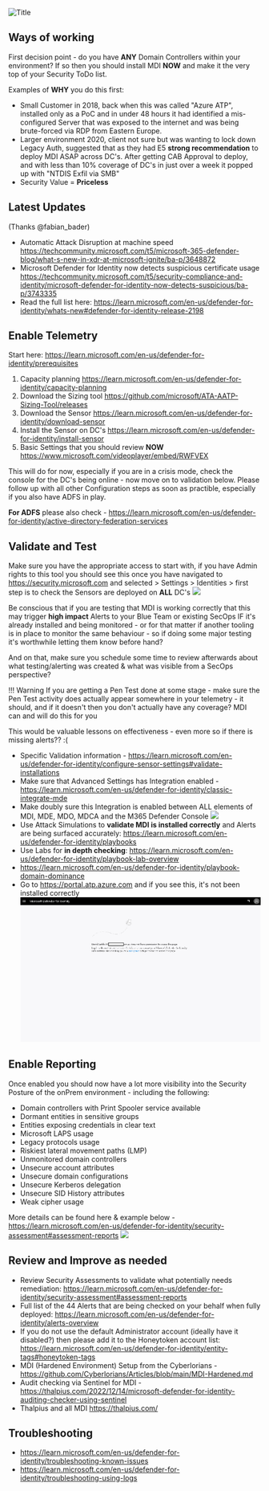 ![Title](https://learn.microsoft.com/en-us/defender-for-identity/media/architecture-topology.png)

## **Ways of working**
First decision point - do you have **ANY** Domain Controllers within your environment? If so then you should install MDI **NOW** and make it the very top of your Security ToDo list.

Examples of **WHY** you do this first:

-   Small Customer in 2018, back when this was called "Azure ATP", installed only as a PoC and in under 48 hours it had identified a mis-configured Server that was exposed to the internet and was being brute-forced via RDP from Eastern Europe.
-   Larger environment 2020, client not sure but was wanting to lock down Legacy Auth, suggested that as they had E5 **strong recommendation** to deploy MDI ASAP across DC's. After getting CAB Approval to deploy, and with less than 10% coverage of DC's in just over a week it popped up with "NTDIS Exfil via SMB"
-   Security Value = **Priceless**

## **Latest Updates**  

(Thanks @fabian_bader)

-   Automatic Attack Disruption at machine speed
<https://techcommunity.microsoft.com/t5/microsoft-365-defender-blog/what-s-new-in-xdr-at-microsoft-ignite/ba-p/3648872>
-   Microsoft Defender for Identity now detects suspicious certificate usage
<https://techcommunity.microsoft.com/t5/security-compliance-and-identity/microsoft-defender-for-identity-now-detects-suspicious/ba-p/3743335>
-   Read the full list here:
<https://learn.microsoft.com/en-us/defender-for-identity/whats-new#defender-for-identity-release-2198>


## **Enable Telemetry**

Start here:
<https://learn.microsoft.com/en-us/defender-for-identity/prerequisites>

1.  Capacity planning
<https://learn.microsoft.com/en-us/defender-for-identity/capacity-planning>
2.   Download the Sizing tool
<https://github.com/microsoft/ATA-AATP-Sizing-Tool/releases>
3.   Download the Sensor
<https://learn.microsoft.com/en-us/defender-for-identity/download-sensor>
4.   Install the Sensor on DC's
<https://learn.microsoft.com/en-us/defender-for-identity/install-sensor>
5.   Basic Settings that you should review **NOW**
<https://www.microsoft.com/videoplayer/embed/RWFVEX>

This will do for now, especially if you are in a crisis mode, check the console for the DC's being online - now move on to validation below.
Please follow up with all other Configuration steps as soon as practible, especially if you also have ADFS in play. 

**For ADFS** please also check - <https://learn.microsoft.com/en-us/defender-for-identity/active-directory-federation-services>

## **Validate and Test**

Make sure you have the appropriate access to start with, if you have Admin rights to this tool you should see this once you have navigated to <https://security.microsoft.com> and selected > Settings > Identities > first step is to check the Sensors are deployed on **ALL** DC's
![](https://learn.microsoft.com/en-us/defender-for-identity/media/sensor-page.png#lightbox)

Be conscious that if you are testing that MDI is working correctly that this may trigger **high impact** Alerts to your Blue Team or existing SecOps IF it's already installed and being monitored - or for that matter if another tooling is in place to monitor the same behaviour - so if doing some major testing it's worthwhile letting them know before hand?

And on that, make sure you schedule some time to review afterwards about what testing/alerting was created & what was visible from a SecOps perspective? 

!!! Warning
    If you are getting a Pen Test done at some stage - make sure the Pen Test activity does actually appear somewhere in your telemetry - it should, and if it doesn't then you don't actually have any coverage? MDI can and will do this for you

This would be valuable lessons on effectiveness - even more so if there is missing alerts?? :( 

-   Specific Validation information - <https://learn.microsoft.com/en-us/defender-for-identity/configure-sensor-settings#validate-installations>
-   Make sure that Advanced Settings has Integration enabled - <https://learn.microsoft.com/en-us/defender-for-identity/classic-integrate-mde>
-   Make doubly sure this Integration is enabled between ALL elements of MDI, MDE, MDO, MDCA and the M365 Defender Console
![](https://learn.microsoft.com/en-us/defender-for-identity/media/msde-enable.png)
-   Use Attack Simulations to **validate MDI is installed correctly** and Alerts are being surfaced accurately:
    <https://learn.microsoft.com/en-us/defender-for-identity/playbooks>
-   Use Labs for **in depth checking**: <https://learn.microsoft.com/en-us/defender-for-identity/playbook-lab-overview>
-   <https://learn.microsoft.com/en-us/defender-for-identity/playbook-domain-dominance>
-   Go to <https://portal.atp.azure.com> and if you see this, it's not been installed correctly
![](./images/image3.png)

## **Enable Reporting**

Once enabled you should now have a lot more visibility into the Security Posture of the onPrem environment - including the following:

-    Domain controllers with Print Spooler service available
-    Dormant entities in sensitive groups
-    Entities exposing credentials in clear text
-    Microsoft LAPS usage
-    Legacy protocols usage
-    Riskiest lateral movement paths (LMP)
-    Unmonitored domain controllers
-    Unsecure account attributes
-    Unsecure domain configurations
-    Unsecure Kerberos delegation
-    Unsecure SID History attributes
-    Weak cipher usage

More details can be found here & example below - <https://learn.microsoft.com/en-us/defender-for-identity/security-assessment#assessment-reports>
![](https://learn.microsoft.com/en-us/defender-for-identity/media/select-assessment.png)

## **Review and Improve as needed**

-   Review Security Assessments to validate what potentially needs remediation: <https://learn.microsoft.com/en-us/defender-for-identity/security-assessment#assessment-reports>
-   Full list of the 44 Alerts that are being checked on your behalf when fully deployed: <https://learn.microsoft.com/en-us/defender-for-identity/alerts-overview>
-   If you do not use the default Administrator account (ideally have it disabled?) then please add it to the Honeytoken account list: <https://learn.microsoft.com/en-us/defender-for-identity/entity-tags#honeytoken-tags>
-   MDI (Hardened Environment) Setup from the Cyberlorians - <https://github.com/Cyberlorians/Articles/blob/main/MDI-Hardened.md>
-   Audit checking via Sentinel for MDI - <https://thalpius.com/2022/12/14/microsoft-defender-for-identity-auditing-checker-using-sentinel>
-   Thalpius and all MDI <https://thalpius.com/>


## **Troubleshooting**

-   <https://learn.microsoft.com/en-us/defender-for-identity/troubleshooting-known-issues>
-   <https://learn.microsoft.com/en-us/defender-for-identity/troubleshooting-using-logs>


